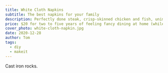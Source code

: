 ```yaml
---
title: White Cloth Napkins
subtitle: The best napkins for your family
description: Perfectly done steak, crisp-skinned chicken and fish, unimpeachable stir fry and veggies, breakfast worth waking up for… a cast iron skillet can handle it all. It's the easiest, fastest way to cook amazing meals. Inexpensive cast iron can be effortless to clean, gets better with use, and promises to last multiple lifetimes of daily tasty cooking.
price: $20 for two to five years of feeling fancy dining at home (while saving trees, too)
cover_photo: white-cloth-napkin.jpg
date: 2020-12-28
author: Tom
tags:
  - diy
  - makeit
---
```


Cast iron rocks.